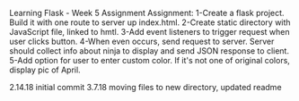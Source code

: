 Learning Flask - Week 5 Assignment
Assignment: 
1-Create a flask project. Build it with one route to server up index.html.
2-Create static directory with JavaScript file, linked to hmtl.
3-Add event listeners to trigger request when user clicks button.
4-When even occurs, send request to server. Server should collect info about ninja to display and send JSON response to client.
5-Add option for user to enter custom color. If it's not one of original colors, display pic of April.

2.14.18 initial commit
3.7.18 moving files to new directory, updated readme